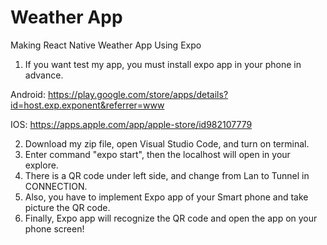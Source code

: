 # Weather App
Making React Native Weather App Using Expo

1. If you want test my app, you must install expo app in your phone in advance.

Android: https://play.google.com/store/apps/details?id=host.exp.exponent&referrer=www 

IOS: https://apps.apple.com/app/apple-store/id982107779

2. Download my zip file, open Visual Studio Code, and turn on terminal.
3. Enter command "expo start", then the localhost will open in your explore.
4. There is a QR code under left side, and change from Lan to Tunnel in CONNECTION.
5. Also, you have to implement Expo app of your Smart phone and take picture the QR code.
6. Finally, Expo app will recognize the QR code and open the app on your phone screen!
